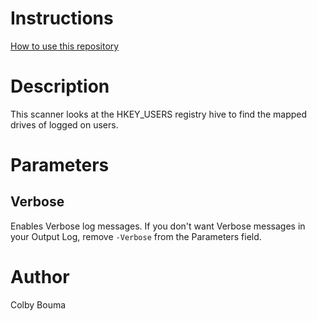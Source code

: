 # Instructions
[How to use this repository](../../README.md)

# Description

This scanner looks at the HKEY_USERS registry hive to find the mapped drives of logged on users.

# Parameters

## Verbose

Enables Verbose log messages. If you don't want Verbose messages in your Output Log, remove `-Verbose` from the Parameters field.

# Author
Colby Bouma